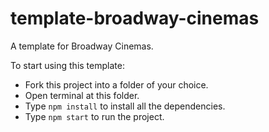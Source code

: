 # template-broadway-cinemas
A template for Broadway Cinemas.

To start using this template:
- Fork this project into a folder of your choice.
- Open terminal at this folder.
- Type `npm install` to install all the dependencies.
- Type `npm start` to run the project.